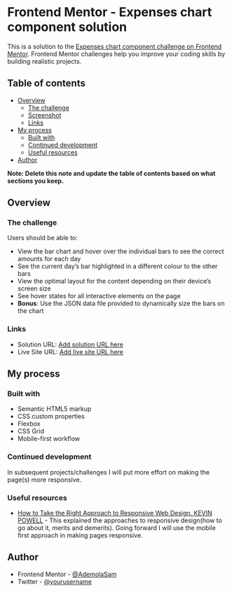 # Frontend Mentor - Expenses chart component solution

This is a solution to the [Expenses chart component challenge on Frontend Mentor](https://www.frontendmentor.io/challenges/expenses-chart-component-e7yJBUdjwt). Frontend Mentor challenges help you improve your coding skills by building realistic projects. 

## Table of contents

- [Overview](#overview)
  - [The challenge](#the-challenge)
  - [Screenshot](#screenshot)
  - [Links](#links)
- [My process](#my-process)
  - [Built with](#built-with)
  - [Continued development](#continued-development)
  - [Useful resources](#useful-resources)
- [Author](#author)

**Note: Delete this note and update the table of contents based on what sections you keep.**

## Overview

### The challenge

Users should be able to:

- View the bar chart and hover over the individual bars to see the correct amounts for each day
- See the current day’s bar highlighted in a different colour to the other bars
- View the optimal layout for the content depending on their device’s screen size
- See hover states for all interactive elements on the page
- **Bonus**: Use the JSON data file provided to dynamically size the bars on the chart

### Links

- Solution URL: [Add solution URL here](https://your-solution-url.com)
- Live Site URL: [Add live site URL here](https://your-live-site-url.com)

## My process

### Built with

- Semantic HTML5 markup
- CSS custom properties
- Flexbox
- CSS Grid
- Mobile-first workflow

### Continued development

In subsequent projects/challenges I will put more effort on making the page(s) more responsive.

### Useful resources

- [How to Take the Right Approach to Responsive Web Design. KEVIN POWELL](https://www.freecodecamp.org/news/taking-the-right-approach-to-responsive-web-design/) - This explained the approaches to responsive design(how to go about it, merits and demerits). Going forward I will use the mobile first approach in making pages responsive.

## Author

- Frontend Mentor - [@AdemolaSam](https://www.frontendmentor.io/profile/AdemolaSam)
- Twitter - [@yourusername](https://twitter.com/Ademola2721)
